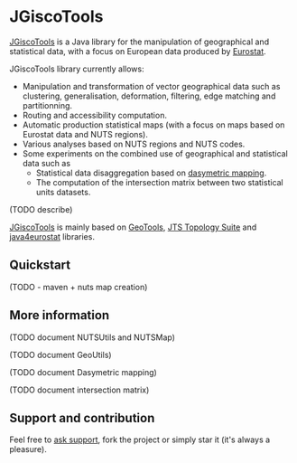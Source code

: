 # JGiscoTools

[JGiscoTools](https://github.com/eurostat/JGiscoTools) is a Java library for the manipulation of geographical and statistical data, with a focus on European data produced by [Eurostat](http://ec.europa.eu/eurostat).

JGiscoTools library currently allows:
- Manipulation and transformation of vector geographical data such as clustering, generalisation, deformation, filtering, edge matching and partitionning.
- Routing and accessibility computation.
- Automatic production statistical maps (with a focus on maps based on Eurostat data and NUTS regions).
- Various analyses based on NUTS regions and NUTS codes.
- Some experiments on the combined use of geographical and statistical data such as
  - Statistical data disaggregation based on [dasymetric mapping](https://en.wikipedia.org/wiki/Dasymetric_map).
  - The computation of the intersection matrix between two statistical units datasets.

(TODO describe)

[JGiscoTools](https://github.com/eurostat/JGiscoTools) is mainly based on [GeoTools](http://www.geotools.org/), [JTS Topology Suite](https://locationtech.github.io/jts/) and [java4eurostat](https://github.com/eurostat/java4eurostat) libraries.

## Quickstart

(TODO - maven + nuts map creation)

## More information

(TODO document NUTSUtils and NUTSMap)

(TODO document GeoUtils)

(TODO document Dasymetric mapping)

(TODO document intersection matrix)

## Support and contribution

Feel free to [ask support](https://github.com/eurostat/JGiscoTools/issues/new), fork the project or simply star it (it's always a pleasure).
